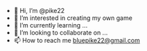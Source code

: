 - 👋 Hi, I’m @pike22
- 👀 I’m interested in creating my own game 
- 🌱 I’m currently learning ...
- 💞️ I’m looking to collaborate on ...
- 📫 How to reach me bluepike22@gmail.com

<!---
pike22/pike22 is a ✨ special ✨ repository because its `README.md` (this file) appears on your GitHub profile.
You can click the Preview link to take a look at your changes.
--->
